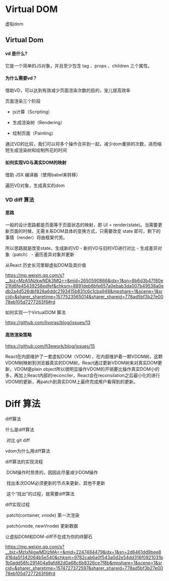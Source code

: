 # Virtual DOM
虚拟dom



## Virtual Dom 

#### vd 是什么?

它是一个简单的JS对象，并且至少包含 tag 、props 、children 三个属性。

#### 为什么需要vd？

借助VD，可以达到有效减少页面渲染次数的目的，宠儿提高效率

页面渲染三个阶段

- js计算（Scripting）

- 生成渲染树（Rendering）

- 绘制页面（Painting）

通过VD的比较，我们可以将多个操作合并到一起，减少dom重排的次数，进而缩短生成渲染树和绘制所花的时间

#### 如何实现VD与真实DOM的映射

借助 JSX 编译器（使用babel来转移）

遍历VD对象，生成真实的dom



### VD diff 算法

#### 思路

一般的设计思路都是页面等于页面状态的映射，即 UI = render(state)。当需要更新页面的时候，无需关系DOM具体的变换方式，只需要改变 state 即可，剩下的事情（render）将由框架代劳。

所以思路就是改变state，生成新的VD - 新的VD与旧的VD进行对比 - 生成差异对象（patch） - 遍历差异对象并更新



从React 历史长河里聊虚拟DOM及其价值

https://mp.weixin.qq.com/s?__biz=MzA5NzkwNDk3MQ==&mid=2650590866&idx=1&sn=8b6d3b47f80e21fd6fe45439258edfef&chksm=8891deb6bfe657a0ebab3da007b49538a0edb2a4d526dbf828a6ddc2193415b831c6c1cba948&mpshare=1&scene=1&srcid=&sharer_sharetime=1577523565014&sharer_shareid=778ad5bf3b27e0078eb105d7277263f6#rd



如何实现一个VirtualDOM 算法

https://github.com/livoras/blog/issues/13



#### 高效渲染策略

https://github.com/fi3ework/blog/issues/15

React在内部维护了一套虚拟DOM（VDOM），在内部维护着一颗VDOM树，这颗VDOM树映射到浏览器真实的DOM树，React通过更新VDOM树来对真实DOM更新，VDOM是plain object所以很明显操作VDOM的开销要比操作真实DOM小的多，再加上React内部的reconciler，React会在reconsilation之后最小化的进行VDOM的更新，再patch到真实DOM上最终完成用户看得到的更新。



# Diff 算法

diff算法

什么是diff算法

​	对比 git diff

vdom为什么用diff算法

diff算法的实现流程

​	DOM操作时昂贵的，因因此尽量减少DOM操作

​	找出本次DOM必须更新的节点来更新，其他不更新

​	这个“找出”的过程，就需要diff算法

diff实现过程

​	patch(container, vnode)	第一次渲染

​	patch(vnode, newVnode)	更新数据





让虚拟DOM和DOM-diff不在成为你的绊脚石

https://mp.weixin.qq.com/s?__biz=MzIxNjgwMDIzMA==&mid=2247484479&idx=1&sn=2d6461dd9bee8416da5f342064b5e540&chksm=9782cab6a0f543a0d2e54dd316f0921031b1b0add56fc291404a9afd82d0a68c6b8326ce7f8b&mpshare=1&scene=1&srcid=&sharer_sharetime=1574727372597&sharer_shareid=778ad5bf3b27e0078eb105d7277263f6#rd